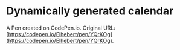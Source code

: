 # Dynamically generated calendar

A Pen created on CodePen.io. Original URL: [https://codepen.io/Elhebert/pen/YQrKOg](https://codepen.io/Elhebert/pen/YQrKOg).


